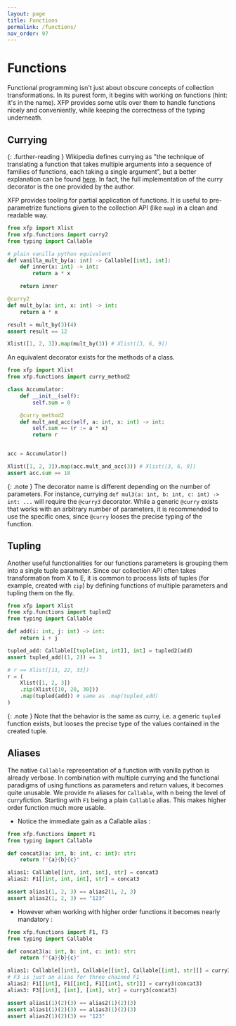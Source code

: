 ```yaml
---
layout: page
title: Functions
permalink: /functions/
nav_order: 97
---
```


<h1 style="font-weight: bold">Functions</h1>

Functional programming isn't just about obscure concepts of collection transformations. In its purest form, it begins with working on functions (hint: it's in the name). XFP provides some utils over them to handle functions nicely and conveniently, while keeping the correctness of the typing underneath.

## Currying

{: .further-reading }
Wikipedia defines currying as "the technique of translating a function that takes multiple arguments into a sequence of families of functions, each taking a single argument", but a better explanation can be found [here](https://www.askpython.com/python/examples/currying-in-python). In fact, the full implementation of the curry decorator is the one provided by the author.

XFP provides tooling for partial application of functions. It is useful to pre-parametrize functions given to the collection API (like `map`) in a clean and readable way.

```python
from xfp import Xlist
from xfp.functions import curry2
from typing import Callable

# plain vanilla python equivalent
def vanilla_mult_by(a: int) -> Callable[[int], int]:
    def inner(x: int) -> int:
        return a * x

    return inner

@curry2
def mult_by(a: int, x: int) -> int:
    return a * x

result = mult_by(3)(4)
assert result == 12

Xlist([1, 2, 3]).map(mult_by(3)) # Xlist([3, 6, 9])
```

An equivalent decorator exists for the methods of a class.

```python
from xfp import Xlist
from xfp.functions import curry_method2

class Accumulator:
    def __init__(self):
        self.sum = 0

    @curry_method2
    def mult_and_acc(self, a: int, x: int) -> int:
        self.sum += (r := a * x)
        return r


acc = Accumulator()

Xlist([1, 2, 3]).map(acc.mult_and_acc(3)) # Xlist([3, 6, 9])
assert acc.sum == 18
```

{: .note }
The decorator name is different depending on the number of parameters. For instance, currying `def mul3(a: int, b: int, c: int) -> int: ...` will require the `@curry3` decorator. While a generic `@curry` exists that works with an arbitrary number of parameters, it is recommended to use the specific ones, since `@curry` looses the precise typing of the function.


## Tupling

Another useful functionalities for our functions parameters is grouping them into a single tuple parameter. Since our collection API often takes transformation from X to E, it is common to process lists of tuples (for example, created with `zip`) by defining functions of multiple parameters and tupling them on the fly.

```python
from xfp import Xlist
from xfp.functions import tupled2
from typing import Callable

def add(i: int, j: int) -> int:
    return i + j

tupled_add: Callable[[tuple[int, int]], int] = tupled2(add)
assert tupled_add((1, 2)) == 3

# r == Xlist([11, 22, 33])
r = (
    Xlist([1, 2, 3])
    .zip(Xlist([10, 20, 30]))
    .map(tupled(add)) # same as .map(tupled_add)
)
```

{: .note }
Note that the behavior is the same as curry, i.e. a generic `tupled` function exists, but looses the precise type of the values contained in the created tuple.

## Aliases

The native `Callable` representation of a function with vanilla python is already verbose. In combination with multiple currying and the functional paradigms of using functions as parameters and return values, it becomes quite unusable. We provide `Fn` aliases for `Callable`, with n being the level of curryfiction. Starting with `F1` being a plain `Callable` alias. This makes higher order function much more usable.

- Notice the immediate gain as a Callable alias :  

```python
from xfp.functions import F1
from typing import Callable

def concat3(a: int, b: int, c: int): str:
    return f"{a}{b}{c}"

alias1: Callable[[int, int, int], str] = concat3
alias2: F1[[int, int, int], str] = concat3

assert alias1(1, 2, 3) == alias2(1, 2, 3)
assert alias2(1, 2, 3) == "123"
```
- However when working with higher order functions it becomes nearly mandatory :  
  
```python
from xfp.functions import F1, F3
from typing import Callable

def concat3(a: int, b: int, c: int): str:
    return f"{a}{b}{c}"

alias1: Callable[[int], Callable[[int], Callable[[int], str]]] = curry3(concat3)
# F3 is just an alias for three chained F1
alias2: F1[[int], F1[[int], F1[[int], str]]] = curry3(concat3)
alias3: F3[[int], [int], [int], str] = curry3(concat3)

assert alias1(1)(2)(3) == alias2(1)(2)(3)
assert alias1(1)(2)(3) == alias3(1)(2)(3)
assert alias2(1)(2)(3) == "123"
```
